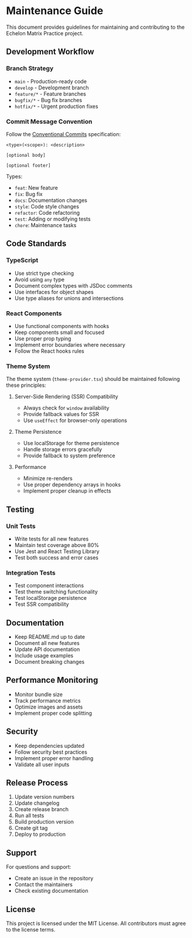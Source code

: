 # Maintenance Guide

This document provides guidelines for maintaining and contributing to the Echelon Matrix Practice project.

## Development Workflow

### Branch Strategy

- `main` - Production-ready code
- `develop` - Development branch
- `feature/*` - Feature branches
- `bugfix/*` - Bug fix branches
- `hotfix/*` - Urgent production fixes

### Commit Message Convention

Follow the [Conventional Commits](https://www.conventionalcommits.org/) specification:

```
<type>(<scope>): <description>

[optional body]

[optional footer]
```

Types:
- `feat`: New feature
- `fix`: Bug fix
- `docs`: Documentation changes
- `style`: Code style changes
- `refactor`: Code refactoring
- `test`: Adding or modifying tests
- `chore`: Maintenance tasks

## Code Standards

### TypeScript

- Use strict type checking
- Avoid using `any` type
- Document complex types with JSDoc comments
- Use interfaces for object shapes
- Use type aliases for unions and intersections

### React Components

- Use functional components with hooks
- Keep components small and focused
- Use proper prop typing
- Implement error boundaries where necessary
- Follow the React hooks rules

### Theme System

The theme system (`theme-provider.tsx`) should be maintained following these principles:

1. Server-Side Rendering (SSR) Compatibility
   - Always check for `window` availability
   - Provide fallback values for SSR
   - Use `useEffect` for browser-only operations

2. Theme Persistence
   - Use localStorage for theme persistence
   - Handle storage errors gracefully
   - Provide fallback to system preference

3. Performance
   - Minimize re-renders
   - Use proper dependency arrays in hooks
   - Implement proper cleanup in effects

## Testing

### Unit Tests

- Write tests for all new features
- Maintain test coverage above 80%
- Use Jest and React Testing Library
- Test both success and error cases

### Integration Tests

- Test component interactions
- Test theme switching functionality
- Test localStorage persistence
- Test SSR compatibility

## Documentation

- Keep README.md up to date
- Document all new features
- Update API documentation
- Include usage examples
- Document breaking changes

## Performance Monitoring

- Monitor bundle size
- Track performance metrics
- Optimize images and assets
- Implement proper code splitting

## Security

- Keep dependencies updated
- Follow security best practices
- Implement proper error handling
- Validate all user inputs

## Release Process

1. Update version numbers
2. Update changelog
3. Create release branch
4. Run all tests
5. Build production version
6. Create git tag
7. Deploy to production

## Support

For questions and support:
- Create an issue in the repository
- Contact the maintainers
- Check existing documentation

## License

This project is licensed under the MIT License. All contributors must agree to the license terms. 